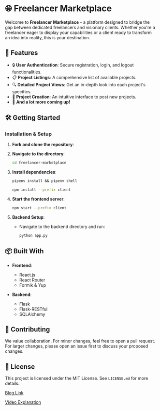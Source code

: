 # 🌐 Freelancer Marketplace

Welcome to **Freelancer Marketplace** - a platform designed to bridge the gap between dedicated freelancers and visionary clients. Whether you're a freelancer eager to display your capabilities or a client ready to transform an idea into reality, this is your destination.

## 🚀 Features

- 🔒 **User Authentication**: Secure registration, login, and logout functionalities.
- 📋 **Project Listings**: A comprehensive list of available projects.
- 🔍 **Detailed Project Views**: Get an in-depth look into each project's specifics.
- 📝 **Project Creation**: An intuitive interface to post new projects.
- 🌟 **And a lot more coming up!**

## 🛠 Getting Started

### Installation & Setup

1. **Fork and clone the repository**:
   
2. **Navigate to the directory**:
    ```bash
    cd freelancer-marketplace
    ```

3. **Install dependencies**:
    ```bash
    pipenv install && pipenv shell
    ```
    ```bash
    npm install --prefix client
    ```

4. **Start the frontend server**:
    ```bash
    npm start --prefix client
    ```

5. **Backend Setup**:
    - Navigate to the backend directory and run:
        ```bash
        python app.py
        ```

## 📦 Built With

- **Frontend**:
    - React.js
    - React Router
    - Formik & Yup

- **Backend**:
    - Flask
    - Flask-RESTful
    - SQLAlchemy

## 👥 Contributing

We value collaboration. For minor changes, feel free to open a pull request. For larger changes, please open an issue first to discuss your proposed changes.

## 📜 License

This project is licensed under the MIT License. See `LICENSE.md` for more details.

[Blog Link](https://dev.to/daca-github/integrating-flask-with-react-bridging-the-backend-frontend-divide-37pf)

[Video Explanation](https://www.youtube.com/watch?v=y0uLn1akYaU) 
